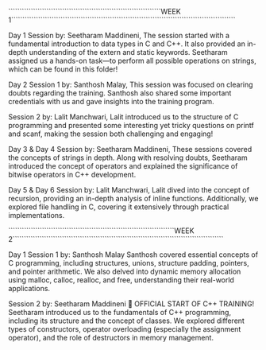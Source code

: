 ````````````````````````````````````````````````````````````````````WEEK 1````````````````````````````````````````````````````````````````````````````````````````````````````

Day 1
Session by: Seetharam Maddineni,
The session started with a fundamental introduction to data types in C and C++. It also provided an in-depth understanding of the extern and static keywords. Seetharam assigned us a hands-on task—to perform all possible operations on strings, which can be found in this folder!


Day 2
Session 1 by: Santhosh Malay,
This session was focused on clearing doubts regarding the training. Santhosh also shared some important credentials with us and gave insights into the training program.


Session 2 by: Lalit Manchwari,
Lalit introduced us to the structure of C programming and presented some interesting yet tricky questions on printf and scanf, making the session both challenging and engaging!


Day 3 & Day 4
Session by: Seetharam Maddineni,
These sessions covered the concepts of strings in depth. Along with resolving doubts, Seetharam introduced the concept of operators and explained the significance of bitwise operators in C++ development.


Day 5 & Day 6
Session by: Lalit Manchwari,
Lalit dived into the concept of recursion, providing an in-depth analysis of inline functions. Additionally, we explored file handling in C, covering it extensively through practical implementations.

``````````````````````````````````````````````````````````````````````````WEEK 2``````````````````````````````````````````````````````````````````````````````````````````````

Day 1
Session 1 by: Santhosh Malay
Santhosh covered essential concepts of C programming, including structures, unions, structure padding, pointers, and pointer arithmetic. We also delved into dynamic memory allocation using malloc, calloc, realloc, and free, understanding their real-world applications.


Session 2 by: Seetharam Maddineni
🚀 OFFICIAL START OF C++ TRAINING!
Seetharam introduced us to the fundamentals of C++ programming, including its structure and the concept of classes. We explored different types of constructors, operator overloading (especially the assignment operator), and the role of destructors in memory management.
